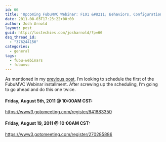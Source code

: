```yaml
---
id: 66
title: 'Upcoming FubuMVC Webinar: F101 &#8211; Behaviors, Configuration, and Runtime'
date: 2011-08-03T17:23:22+00:00
author: Josh Arnold
layout: post
guid: http://lostechies.com/josharnold/?p=66
dsq_thread_id:
  - "376244150"
categories:
  - general
tags:
  - fubu-webinars
  - fubumvc
---
```

As mentioned in my [previous post](http://lostechies.com/josharnold/2011/08/03/upcoming-fubumvc-webinar-series/), I&#8217;m looking to schedule the first of the FubuMVC Webinar installment. After screwing up the scheduling, I&#8217;m going to go ahead and do this one twice.

#### Friday, August 5th, 2011 @ 10:00AM CST:

<https://www3.gotomeeting.com/register/841883350>

#### Friday, August 19, 2011 @ 10:00AM CST:

<https://www3.gotomeeting.com/register/270285886>